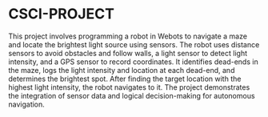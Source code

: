 # CSCI-PROJECT
This project involves programming a robot in Webots to navigate a maze and locate the brightest light source using sensors. The robot uses distance sensors to avoid obstacles and follow walls, a light sensor to detect light intensity, and a GPS sensor to record coordinates. It identifies dead-ends in the maze, logs the light intensity and location at each dead-end, and determines the brightest spot. After finding the target location with the highest light intensity, the robot navigates to it. The project demonstrates the integration of sensor data and logical decision-making for autonomous navigation.

